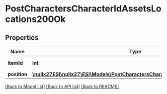 # PostCharactersCharacterIdAssetsLocations200Ok

## Properties
Name | Type | Description | Notes
------------ | ------------- | ------------- | -------------
**itemId** | **int** | item_id integer | 
**position** | [**\nullx27ESI\nullx27\ESI\Models\PostCharactersCharacterIdAssetsLocationsPosition**](PostCharactersCharacterIdAssetsLocationsPosition.md) |  | 

[[Back to Model list]](../README.md#documentation-for-models) [[Back to API list]](../README.md#documentation-for-api-endpoints) [[Back to README]](../README.md)


